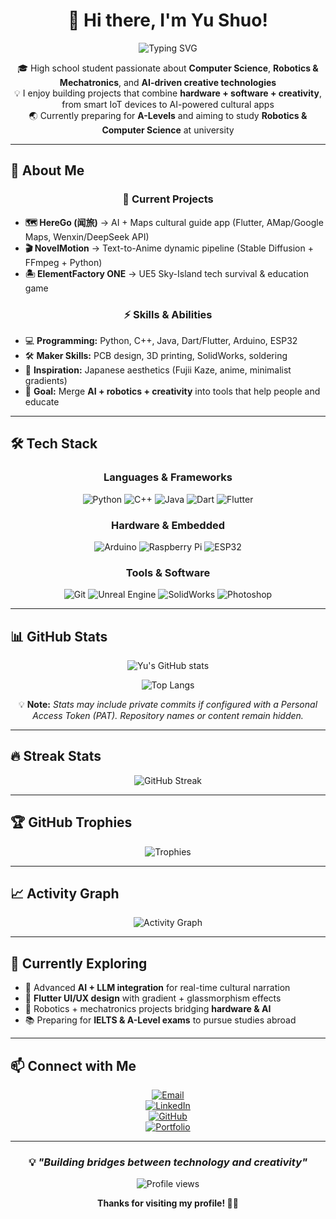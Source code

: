 <div align="center">

# 👋 Hi there, I'm Yu Shuo!

<img src="https://readme-typing-svg.herokuapp.com?font=Fira+Code&pause=1000&color=2196F3&center=true&vCenter=true&width=500&lines=High+school+Computer+Science+enthusiast;Passionate+about+AI+%26+Robotics;Building+creative+tech+solutions;Preparing+for+A-Levels+%26+university" alt="Typing SVG" />

</div>

<div align="center">

🎓 High school student passionate about **Computer Science**, **Robotics & Mechatronics**, and **AI-driven creative technologies**  
💡 I enjoy building projects that combine **hardware + software + creativity**, from smart IoT devices to AI-powered cultural apps  
🌏 Currently preparing for **A-Levels** and aiming to study **Robotics & Computer Science** at university  

</div>

---

## 🚀 About Me

<div align="center">

### 🔭 Current Projects

</div>

- **🗺️ HereGo (闻旅)** → AI + Maps cultural guide app (Flutter, AMap/Google Maps, Wenxin/DeepSeek API)  
- **🎬 NovelMotion** → Text-to-Anime dynamic pipeline (Stable Diffusion + FFmpeg + Python)  
- **🏝️ ElementFactory ONE** → UE5 Sky-Island tech survival & education game  

<div align="center">

### ⚡ Skills & Abilities

</div>

- 💻 **Programming:** Python, C++, Java, Dart/Flutter, Arduino, ESP32  
- 🛠️ **Maker Skills:** PCB design, 3D printing, SolidWorks, soldering  
- 🎨 **Inspiration:** Japanese aesthetics (Fujii Kaze, anime, minimalist gradients)  
- 🎯 **Goal:** Merge **AI + robotics + creativity** into tools that help people and educate  

---

## 🛠️ Tech Stack

<div align="center">

### Languages & Frameworks
![Python](https://img.shields.io/badge/-Python-3776AB?style=flat-square&logo=python&logoColor=white)
![C++](https://img.shields.io/badge/-C++-00599C?style=flat-square&logo=c%2B%2B&logoColor=white)
![Java](https://img.shields.io/badge/-Java-007396?style=flat-square&logo=java&logoColor=white)
![Dart](https://img.shields.io/badge/-Dart-0175C2?style=flat-square&logo=dart&logoColor=white)
![Flutter](https://img.shields.io/badge/-Flutter-02569B?style=flat-square&logo=flutter&logoColor=white)

### Hardware & Embedded
![Arduino](https://img.shields.io/badge/-Arduino-00979D?style=flat-square&logo=arduino&logoColor=white)
![Raspberry Pi](https://img.shields.io/badge/-Raspberry%20Pi-A22846?style=flat-square&logo=raspberrypi&logoColor=white)
![ESP32](https://img.shields.io/badge/-ESP32-000000?style=flat-square&logo=espressif&logoColor=white)

### Tools & Software
![Git](https://img.shields.io/badge/-Git-F05032?style=flat-square&logo=git&logoColor=white)
![Unreal Engine](https://img.shields.io/badge/-Unreal%20Engine-313131?style=flat-square&logo=unrealengine&logoColor=white)
![SolidWorks](https://img.shields.io/badge/-SolidWorks-E2231A?style=flat-square&logo=dassaultsystemes&logoColor=white)
![Photoshop](https://img.shields.io/badge/-Photoshop-31A8FF?style=flat-square&logo=adobephotoshop&logoColor=white)

</div>

---

## 📊 GitHub Stats

<div align="center">

![Yu's GitHub stats](https://stats-bailuer.vercel.app/api?username=Bailuer&show_icons=true&theme=tokyonight&count_private=true&cache_seconds=1800&v=7)  

![Top Langs](https://stats-bailuer.vercel.app/api/top-langs/?username=Bailuer&layout=compact&langs_count=8&theme=tokyonight&cache_seconds=1800&v=7)

</div>

<div align="center">

💡 **Note:** *Stats may include private commits if configured with a Personal Access Token (PAT). Repository names or content remain hidden.*  

</div>

---

## 🔥 Streak Stats

<div align="center">

![GitHub Streak](https://streak-stats.demolab.com?user=Bailuer&theme=tokyonight)

</div>

---

## 🏆 GitHub Trophies

<div align="center">

![Trophies](https://github-profile-trophy.vercel.app/?username=Bailuer&theme=tokyonight&no-frame=false&no-bg=true&margin-w=4)

</div>

---

## 📈 Activity Graph

<div align="center">

![Activity Graph](https://github-readme-activity-graph.vercel.app/graph?username=Bailuer&theme=tokyo-night)

</div>

---

## 🌱 Currently Exploring

- 🤖 Advanced **AI + LLM integration** for real-time cultural narration  
- 🎨 **Flutter UI/UX design** with gradient + glassmorphism effects  
- 🔧 Robotics + mechatronics projects bridging **hardware & AI**  
- 📚 Preparing for **IELTS & A-Level exams** to pursue studies abroad  

---

## 📫 Connect with Me

<div align="center">

[![Email](https://img.shields.io/badge/-Email-D14836?style=for-the-badge&logo=gmail&logoColor=white)](mailto:your.email@example.com)  
[![LinkedIn](https://img.shields.io/badge/-LinkedIn-0077B5?style=for-the-badge&logo=linkedin&logoColor=white)](https://linkedin.com/in/YOUR_LINKEDIN)  
[![GitHub](https://img.shields.io/badge/-GitHub-181717?style=for-the-badge&logo=github&logoColor=white)](https://github.com/Bailuer)  
[![Portfolio](https://img.shields.io/badge/-Portfolio-FF5722?style=for-the-badge&logo=firefox&logoColor=white)](https://yourportfolio.com)  

</div>

---

<div align="center">

### 💡 *"Building bridges between technology and creativity"*

<img src="https://komarev.com/ghpvc/?username=Bailuer&label=Profile%20views&color=0e75b6&style=flat" alt="Profile views" />

**Thanks for visiting my profile! 🚀✨**

</div>
